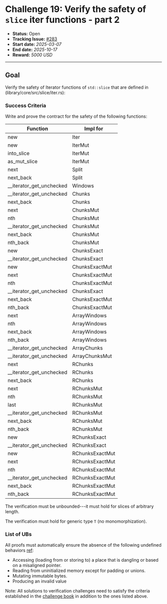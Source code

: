 # Challenge 19: Verify the safety of `slice` iter functions - part 2

- **Status:** Open
- **Tracking Issue:** [#283](https://github.com/model-checking/verify-rust-std/issues/283)
- **Start date:** *2025-03-07*
- **End date:** *2025-10-17*
- **Reward:** *5000 USD*

-------------------


## Goal

Verify the safety of Iterator functions of `std::slice` that are defined in (library/core/src/slice/iter.rs):



### Success Criteria

Write and prove the contract for the safety of the following functions:

| Function | Impl for |
|---------| ---------|
|new| Iter|
|new| IterMut|
|into_slice| IterMut|
|as_mut_slice| IterMut|
|next| Split|
|next_back| Split|
|__iterator_get_unchecked| Windows|
|__iterator_get_unchecked| Chunks|
|next_back| Chunks|
|next| ChunksMut|
|nth| ChunksMut|
|__iterator_get_unchecked| ChunksMut|
|next_back| ChunksMut|
|nth_back| ChunksMut|
|new| ChunksExact|
|__iterator_get_unchecked| ChunksExact|
|new| ChunksExactMut|
|next| ChunksExactMut|
|nth| ChunksExactMut|
|__iterator_get_unchecked| ChunksExact|
|next_back| ChunksExactMut|
|nth_back| ChunksExactMut|
|next| ArrayWindows|
|nth| ArrayWindows|
|next_back| ArrayWindows|
|nth_back| ArrayWindows|
|__iterator_get_unchecked| ArrayChunks|
|__iterator_get_unchecked| ArrayChunksMut|
|next| RChunks|
|__iterator_get_unchecked| RChunks|
|next_back| RChunks|
|next| RChunksMut|
|nth| RChunksMut|
|last| RChunksMut|
|__iterator_get_unchecked| RChunksMut|
|next_back| RChunksMut|
|nth_back| RChunksMut|
|new| RChunksExact|
|__iterator_get_unchecked| RChunksExact|
|new| RChunksExactMut|
|next| RChunksExactMut|
|nth| RChunksExactMut|
|__iterator_get_unchecked| RChunksExactMut|
|next_back| RChunksExactMut|
|nth_back| RChunksExactMut|

The verification must be unbounded---it must hold for slices of arbitrary length.

The verification must hold for generic type `T` (no monomorphization).

### List of UBs

All proofs must automatically ensure the absence of the following undefined behaviors [ref](https://github.com/rust-lang/reference/blob/142b2ed77d33f37a9973772bd95e6144ed9dce43/src/behavior-considered-undefined.md):

* Accessing (loading from or storing to) a place that is dangling or based on a misaligned pointer.
* Reading from uninitialized memory except for padding or unions.
* Mutating immutable bytes.
* Producing an invalid value


Note: All solutions to verification challenges need to satisfy the criteria established in the [challenge book](../general-rules.md)
in addition to the ones listed above.
